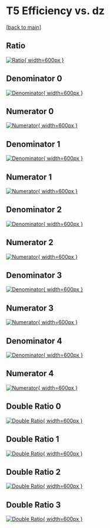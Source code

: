 # T5 Efficiency vs. dz

[[back to main](./)]



## Ratio

[![Ratio](../mtv/var/T5_vtr_0_0_eff_dz.png){ width=600px }](../mtv/var/T5_vtr_0_0_eff_dz.pdf)

## Denominator 0

[![Denominator](../mtv/den/T5_vtr_0_0_eff_dz_den0.png){ width=600px }](../mtv/den/T5_vtr_0_0_eff_dz_den0.pdf)

## Numerator 0

[![Numerator](../mtv/num/T5_vtr_0_0_eff_dz_num0.png){ width=600px }](../mtv/num/T5_vtr_0_0_eff_dz_num0.pdf)

## Denominator 1

[![Denominator](../mtv/den/T5_vtr_0_0_eff_dz_den1.png){ width=600px }](../mtv/den/T5_vtr_0_0_eff_dz_den1.pdf)

## Numerator 1

[![Numerator](../mtv/num/T5_vtr_0_0_eff_dz_num1.png){ width=600px }](../mtv/num/T5_vtr_0_0_eff_dz_num1.pdf)

## Denominator 2

[![Denominator](../mtv/den/T5_vtr_0_0_eff_dz_den2.png){ width=600px }](../mtv/den/T5_vtr_0_0_eff_dz_den2.pdf)

## Numerator 2

[![Numerator](../mtv/num/T5_vtr_0_0_eff_dz_num2.png){ width=600px }](../mtv/num/T5_vtr_0_0_eff_dz_num2.pdf)

## Denominator 3

[![Denominator](../mtv/den/T5_vtr_0_0_eff_dz_den3.png){ width=600px }](../mtv/den/T5_vtr_0_0_eff_dz_den3.pdf)

## Numerator 3

[![Numerator](../mtv/num/T5_vtr_0_0_eff_dz_num3.png){ width=600px }](../mtv/num/T5_vtr_0_0_eff_dz_num3.pdf)

## Denominator 4

[![Denominator](../mtv/den/T5_vtr_0_0_eff_dz_den4.png){ width=600px }](../mtv/den/T5_vtr_0_0_eff_dz_den4.pdf)

## Numerator 4

[![Numerator](../mtv/num/T5_vtr_0_0_eff_dz_num4.png){ width=600px }](../mtv/num/T5_vtr_0_0_eff_dz_num4.pdf)

## Double Ratio 0

[![Double Ratio](../mtv/ratio/T5_vtr_0_0_eff_dz_ratio0.png){ width=600px }](../mtv/ratio/T5_vtr_0_0_eff_dz_ratio0.pdf)

## Double Ratio 1

[![Double Ratio](../mtv/ratio/T5_vtr_0_0_eff_dz_ratio1.png){ width=600px }](../mtv/ratio/T5_vtr_0_0_eff_dz_ratio1.pdf)

## Double Ratio 2

[![Double Ratio](../mtv/ratio/T5_vtr_0_0_eff_dz_ratio2.png){ width=600px }](../mtv/ratio/T5_vtr_0_0_eff_dz_ratio2.pdf)

## Double Ratio 3

[![Double Ratio](../mtv/ratio/T5_vtr_0_0_eff_dz_ratio3.png){ width=600px }](../mtv/ratio/T5_vtr_0_0_eff_dz_ratio3.pdf)

